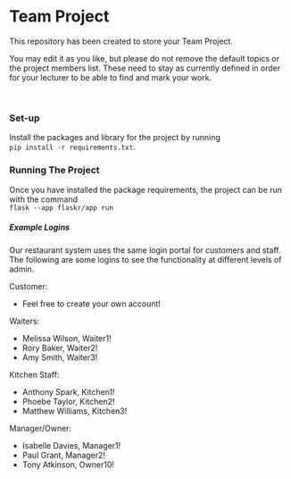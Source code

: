 # Team Project

This repository has been created to store your Team Project.

You may edit it as you like, but please do not remove the default topics or the project members list. These need to stay as currently defined in order for your lecturer to be able to find and mark your work.

<br>

### Set-up
Install the packages and library for the project by running \
`pip install -r requirements.txt`.

### Running The Project
Once you have installed the package requirements, the project can be run with the command \
`flask --app flaskr/app run`

##### Example Logins
Our restaurant system uses the same login portal for customers and staff. The following are some logins to see the functionality at different levels of admin. 

Customer: 
* Feel free to create your own account!

Waiters: 
* Melissa Wilson, Waiter1!
* Rory Baker, Waiter2!
* Amy Smith, Waiter3!

Kitchen Staff: 
* Anthony Spark, Kitchen1!
* Phoebe Taylor, Kitchen2!
* Matthew Williams, Kitchen3!

Manager/Owner: 
* Isabelle Davies, Manager1!
* Paul Grant, Manager2!
* Tony Atkinson, Owner10!